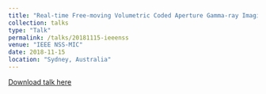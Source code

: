 ```yaml
---
title: "Real-time Free-moving Volumetric Coded Aperture Gamma-ray Imaging in PRISM"
collection: talks
type: "Talk"
permalink: /talks/20181115-ieeenss
venue: "IEEE NSS-MIC"
date: 2018-11-15
location: "Sydney, Australia"
---
```


<!-- This paper is about ... -->

[Download talk here](http://dhellfeld.github.io/files/talks/20181115-ieeenss.pdf)
